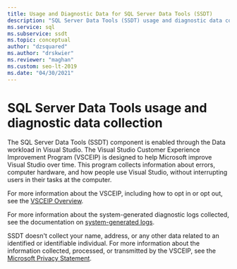 ```yaml
---
title: Usage and Diagnostic Data for SQL Server Data Tools (SSDT)
description: "SQL Server Data Tools (SSDT) usage and diagnostic data collection"
ms.service: sql
ms.subservice: ssdt
ms.topic: conceptual
author: "dzsquared"
ms.author: "drskwier"
ms.reviewer: "maghan"
ms.custom: seo-lt-2019
ms.date: "04/30/2021"
---
```


# SQL Server Data Tools usage and diagnostic data collection

The SQL Server Data Tools (SSDT) component is enabled through the Data workload in Visual Studio.  The Visual Studio Customer Experience Improvement Program (VSCEIP) is designed to help Microsoft improve Visual Studio over time. This program collects information about errors, computer hardware, and how people use Visual Studio, without interrupting users in their tasks at the computer.

For more information about the VSCEIP, including how to opt in or opt out, see the [VSCEIP Overview](/visualstudio/ide/visual-studio-experience-improvement-program).

For more information about the system-generated diagnostic logs collected, see the documentation on [system-generated logs](/visualstudio/ide/diagnostic-data-collection).


SSDT doesn't collect your name, address, or any other data related to an identified or identifiable individual. For more information about the information collected, processed, or transmitted by the VSCEIP, see the [Microsoft Privacy Statement](https://privacy.microsoft.com/privacystatement).
